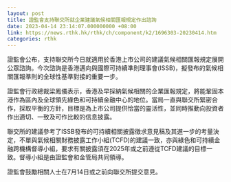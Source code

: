 ```yaml
---
layout: post
title: 證監會支持聯交所就企業建議氣候相關匯報規定作出諮詢
date: 2023-04-14 23:14:07.000000000 +08:00
link: https://news.rthk.hk/rthk/ch/component/k2/1696303-20230414.htm
categories: rthk
---
```


證監會公布，支持聯交所今日就適用於香港上市公司的建議氣候相關匯報規定展開公眾諮詢。今次諮詢是香港邁向與國際可持續準則理事會(ISSB)，擬發布的氣候相關匯報準則的全球性基準對接的重要一步。

證監會行政總裁梁鳳儀表示，香港及早採納氣候相關的企業匯報規定，將能鞏固本港作為區內及全球領先綠色和可持續金融中心的地位。當局一直與聯交所緊密合作，採取平衡的方針，目標是為上市公司提供恰當的靈活性，並同時推動向投資者作出適切、一致及可作比較的信息披露。

聯交所的建議參考了ISSB發布的可持續相關披露徵求意見稿及其進一步的考量決定，不單與氣候相關財務披露工作小組(TCFD)的建議一致，亦與綠色和可持續金融跨機構督導小組，要求有關披露須在2025年或之前遵從TCFD建議的目標一致。督導小組是由證監會和金管局共同領導。

證監會鼓勵相關人士在7月14日或之前向聯交所提交意見。
